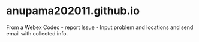 # anupama202011.github.io

From a Webex Codec - report Issue - Input problem and locations and send email with collected info.
